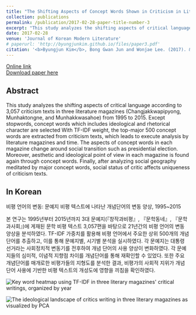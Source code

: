 ```yaml
---
title: "The Shifting Aspects of Concept Words Shown in Criticism in Literature Magazines, 1995~2015"
collection: publications
permalink: /publication/2017-02-28-paper-title-number-3
excerpt: "This study analyzes the shifting aspects of critical language according to 3,057 criticism texts in three literature magazines (Changjakkwapipyong, Munhaktongne, and Munhakkwasahoe) from 1995 to 2015."
date: 2017-02-28
venue: 'Journal of Korean Modern Literature'
# paperurl: 'http://byungjunkim.github.io/files/paper3.pdf'
citation: '<b>Byungjun Kim</b>, Bong Gwan Jun and Wonjae Lee. (2017). &quot;The Shifting Aspects of Concept Words Shown in Criticism in Literature Magazines, 1995~2015.&quot; <i>Journal of Korean Modern Literature</i>. 61.'
---
```

[Online link](https://www.kci.go.kr/kciportal/ci/sereArticleSearch/ciSereArtiView.kci?sereArticleSearchBean.artiId=ART002201115)  
[Download paper here](http://byungjunkim.github.io/files/paper3.pdf)

## Abstract
This study analyzes the shifting aspects of critical language according to 3,057 criticism texts in three literature magazines (Changjakkwapipyong, Munhaktongne, and Munhakkwasahoe) from 1995 to 2015. Except stopwords, concept words which includes ideological and rhetorical character are selected With TF-IDF weight, the top-major 500 concept words are extracted from criticism texts, which leads to execute analysis by literature magazines and time. The aspects of concept words in each magazine change around social transition such as presidential election. Moreover, aesthetic and ideological point of view in each magazine is found again through concept words. Finally, after analyzing social geography meditated by major concept words, social status of critic affects uniqueness of criticism texts.

## In Korean
비평 언어의 변동: 문예지 비평 텍스트에 나타난 개념단어의 변동 양상, 1995~2015

본 연구는 1995년부터 2015년까지 3대 문예지(『창작과비평』, 『문학동네』, 『문학과사회』)에 게재된 문학 비평 텍스트 3,057편을 바탕으로 21년간의 비평 언어의 변동 양상을 분석하였다. TF-IDF 가중치를 활용해 비평 언어에서 주요한 상위 500개의 개념단어를 추출하고, 이를 통해 문예지별, 시기별 분석을 실시하였다. 각 문예지는 대통령 선거라는 사회정치적 변동기를 전후하여 개념 단어의 사용 양상이 변화하였다. 각 문예지들의 심미적, 이념적 지향점 차이를 개념단어를 통해 재확인할 수 있었다. 또한 주요 개념단어를 매개로한 비평가들의 지형도를 분석한 결과, 비평가의 사회적 지위가 개념 단어 사용에 기반한 비평 텍스트의 개성도에 영향을 끼침을 확인하였다.

![Key word heatmap using TF-IDF in three literary magazines' critical writings, organized by year](http://byungjunkim.github.io/files/figures/paper5_fig1.png "Key word heatmap using TF-IDF in three literary magazines' critical writings, organized by year")  

![The ideological landscape of critics writing in three literary magazines as visualized by PCA](http://byungjunkim.github.io/files/figures/paper3_fig2.png "The ideological landscape of critics writing in three literary magazines as visualized by PCA")